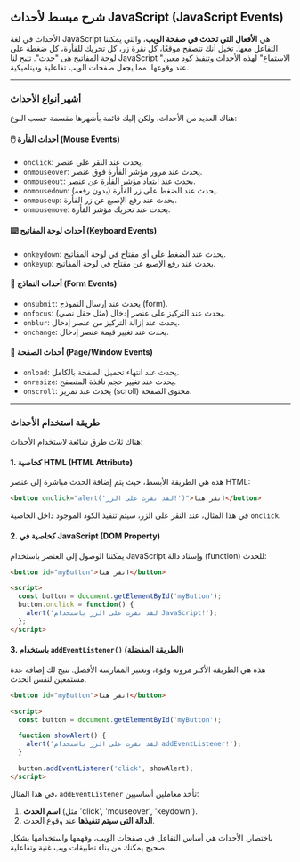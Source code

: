 ## شرح مبسط لأحداث JavaScript (JavaScript Events)

الأحداث في لغة JavaScript هي **الأفعال التي تحدث في صفحة الويب**، والتي يمكننا التفاعل معها. تخيل أنك تتصفح موقعًا، كل نقرة زر، كل تحريك للفأرة، كل ضغطة على لوحة المفاتيح هي "حدث". تتيح لنا JavaScript "الاستماع" لهذه الأحداث وتنفيذ كود معين عند وقوعها، مما يجعل صفحات الويب تفاعلية وديناميكية.

-----

### أشهر أنواع الأحداث

هناك العديد من الأحداث، ولكن إليك قائمة بأشهرها مقسمة حسب النوع:

#### 🖱️ أحداث الفأرة (Mouse Events)

  * `onclick`: يحدث عند النقر على عنصر.
  * `onmouseover`: يحدث عند مرور مؤشر الفأرة فوق عنصر.
  * `onmouseout`: يحدث عند ابتعاد مؤشر الفأرة عن عنصر.
  * `onmousedown`: يحدث عند الضغط على زر الفأرة (بدون رفعه).
  * `onmouseup`: يحدث عند رفع الإصبع عن زر الفأرة.
  * `onmousemove`: يحدث عند تحريك مؤشر الفأرة.

#### ⌨️ أحداث لوحة المفاتيح (Keyboard Events)

  * `onkeydown`: يحدث عند الضغط على أي مفتاح في لوحة المفاتيح.
  * `onkeyup`: يحدث عند رفع الإصبع عن مفتاح في لوحة المفاتيح.

#### 📝 أحداث النماذج (Form Events)

  * `onsubmit`: يحدث عند إرسال النموذج (form).
  * `onfocus`: يحدث عند التركيز على عنصر إدخال (مثل حقل نصي).
  * `onblur`: يحدث عند إزالة التركيز من عنصر إدخال.
  * `onchange`: يحدث عند تغيير قيمة عنصر إدخال.

#### 📄 أحداث الصفحة (Page/Window Events)

  * `onload`: يحدث عند انتهاء تحميل الصفحة بالكامل.
  * `onresize`: يحدث عند تغيير حجم نافذة المتصفح.
  * `onscroll`: يحدث عند تمرير (scroll) محتوى الصفحة.

-----

### طريقة استخدام الأحداث

هناك ثلاث طرق شائعة لاستخدام الأحداث:

#### 1\. كخاصية HTML (HTML Attribute)

هذه هي الطريقة الأبسط، حيث يتم إضافة الحدث مباشرة إلى عنصر HTML:

```html
<button onclick="alert('لقد نقرت على الزر!')">انقر هنا</button>
```

في هذا المثال، عند النقر على الزر، سيتم تنفيذ الكود الموجود داخل الخاصية `onclick`.

#### 2\. كخاصية في JavaScript (DOM Property)

يمكننا الوصول إلى العنصر باستخدام JavaScript وإسناد دالة (function) للحدث:

```html
<button id="myButton">انقر هنا</button>

<script>
  const button = document.getElementById('myButton');
  button.onclick = function() {
    alert('لقد نقرت على الزر باستخدام JavaScript!');
  };
</script>
```

#### 3\. باستخدام `addEventListener()` (الطريقة المفضلة)

هذه هي الطريقة الأكثر مرونة وقوة، وتعتبر الممارسة الأفضل. تتيح لك إضافة عدة مستمعين لنفس الحدث.

```html
<button id="myButton">انقر هنا</button>

<script>
  const button = document.getElementById('myButton');

  function showAlert() {
    alert('لقد نقرت على الزر باستخدام addEventListener!');
  }

  button.addEventListener('click', showAlert);
</script>
```

في هذا المثال، `addEventListener` تأخذ معاملين أساسيين:

1.  **اسم الحدث** (مثل 'click', 'mouseover', 'keydown').
2.  **الدالة التي سيتم تنفيذها** عند وقوع الحدث.

باختصار، الأحداث هي أساس التفاعل في صفحات الويب، وفهمها واستخدامها بشكل صحيح يمكنك من بناء تطبيقات ويب غنية وتفاعلية.
